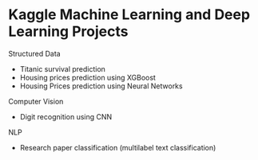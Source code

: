 # Kaggle Machine Learning and Deep Learning Projects

Structured Data
* Titanic survival prediction
* Housing prices prediction using XGBoost
* Housing Prices prediction using Neural Networks

Computer Vision
* Digit recognition using CNN

NLP
* Research paper classification (multilabel text classification)
